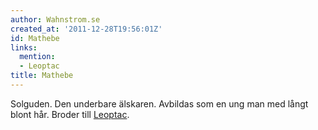 ```yaml
---
author: Wahnstrom.se
created_at: '2011-12-28T19:56:01Z'
id: Mathebe
links:
  mention:
  - Leoptac
title: Mathebe
---
```


Solguden. Den underbare älskaren. Avbildas som en ung man med långt blont hår. Broder till
[Leoptac].

  [Leoptac]: Leoptac